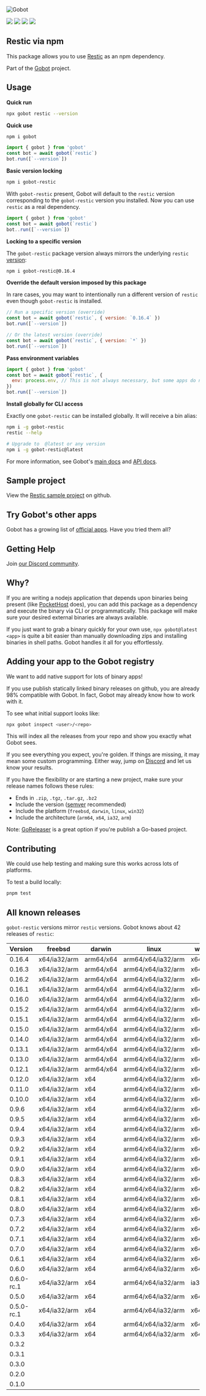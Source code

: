 ![Gobot](https://raw.githubusercontent.com/benallfree/gobot/v1.0.0-alpha.34/assets/gobot-banner-300x.png)

![](https://img.shields.io/npm/v/gobot-restic) ![](https://img.shields.io/npm/dt/gobot-restic) ![](https://img.shields.io/github/commit-activity/t/benallfree/gobot) ![](https://img.shields.io/github/stars/benallfree/gobot)

## Restic via npm

This package allows you to use [Restic](https://restic.net/) as an npm dependency.

Part of the [Gobot](https://www.npmjs.com/package/gobot) project.

## Usage

**Quick run**

```bash
npx gobot restic --version
```

**Quick use**

```bash
npm i gobot
```

```js
import { gobot } from 'gobot'
const bot = await gobot(`restic`)
bot.run([`--version`])
```

**Basic version locking**

```bash
npm i gobot-restic
```

With `gobot-restic` present, Gobot will default to the `restic` version corresponding to the `gobot-restic` version you installed. Now you can use `restic` as a real dependency.

```js
import { gobot } from 'gobot'
const bot = await gobot(`restic`)
bot..run([`--version`])
```

**Locking to a specific version**

The `gobot-restic` package version always mirrors the underlying `restic` [version](#known-versions):

```bash
npm i gobot-restic@0.16.4
```

**Override the default version imposed by this package**

In rare cases, you may want to intentionally run a different version of `restic` even though `gobot-restic` is installed.

```js
// Run a specific version (override)
const bot = await gobot(`restic`, { version: `0.16.4` })
bot.run([`--version`])

// Or the latest version (override)
const bot = await gobot(`restic`, { version: `*` })
bot.run([`--version`])
```

**Pass environment variables**

```js
import { gobot } from 'gobot'
const bot = await gobot(`restic`, {
  env: process.env, // This is not always necessary, but some apps do need it
})
bot.run([`--version`])
```

**Install globally for CLI access**

Exactly one `gobot-restic` can be installed globally. It will receive a bin alias:

```bash
npm i -g gobot-restic
restic --help

# Upgrade to  @latest or any version
npm i -g gobot-restic@latest
```

For more information, see Gobot's [main docs](https://www.npmjs.com/package/gobot) and [API docs](https://github.com/benallfree/gobot/blob/v1.0.0-alpha.34/docs/readme.md).

## Sample project

View the [Restic sample project](https://github.com/benallfree/gobot/tree/v1.0.0-alpha.34/src/apps/restic/sample-project) on github.

## Try Gobot's other apps

Gobot has a growing list of [official apps](https://www.npmjs.com/package/gobot#official-gobot-apps). Have you tried them all?

## Getting Help

Join [our Discord community](https://discord.gg/977kMmFnXc).

## Why?

If you are writing a nodejs application that depends upon binaries being present (like [PocketHost](https://github.com/pockethost/pockethost) does), you can add this package as a dependency and execute the binary via CLI or programmatically. This package will make sure your desired external binaries are always available.

If you just want to grab a binary quickly for your own use, `npx gobot@latest <app>` is quite a bit easier than manually downloading zips and installing binaries in shell paths. Gobot handles it all for you effortlessly.

## Adding your app to the Gobot registry

We want to add native support for lots of binary apps!

If you use publish statically linked binary releases on github, you are already 98% compatible with Gobot. In fact, Gobot may already know how to work with it.

To see what initial support looks like:

```bash
npx gobot inspect <user>/<repo>
```

This will index all the releases from your repo and show you exactly what Gobot sees.

If you see everything you expect, you're golden. If things are missing, it may mean some custom programming. Either way, jump on [Discord](https://discord.gg/977kMmFnXc) and let us know your results.

If you have the flexibility or are starting a new project, make sure your release names follows these rules:

- Ends in `.zip`, `.tgz`, `.tar.gz`, `.bz2`
- Include the version ([semver](https://semver.org) recommended)
- Include the platform (`freebsd`, `darwin`, `linux`, `win32`)
- Include the architecture (`arm64`, `x64`, `ia32`, `arm`)

Note: [GoReleaser](https://goreleaser.com/) is a great option if you're publish a Go-based project.

## Contributing

We could use help testing and making sure this works across lots of platforms.

To test a build locally:

```bash
pnpm test
```

## All known releases

`gobot-restic` versions mirror `restic` versions. Gobot knows about 42 releases of `restic`:

| Version    | freebsd      | darwin    | linux              | win32    |
| ---------- | ------------ | --------- | ------------------ | -------- |
| 0.16.4     | x64/ia32/arm | arm64/x64 | arm64/x64/ia32/arm | x64/ia32 |
| 0.16.3     | x64/ia32/arm | arm64/x64 | arm64/x64/ia32/arm | x64/ia32 |
| 0.16.2     | x64/ia32/arm | arm64/x64 | arm64/x64/ia32/arm | x64/ia32 |
| 0.16.1     | x64/ia32/arm | arm64/x64 | arm64/x64/ia32/arm | x64/ia32 |
| 0.16.0     | x64/ia32/arm | arm64/x64 | arm64/x64/ia32/arm | x64/ia32 |
| 0.15.2     | x64/ia32/arm | arm64/x64 | arm64/x64/ia32/arm | x64/ia32 |
| 0.15.1     | x64/ia32/arm | arm64/x64 | arm64/x64/ia32/arm | x64/ia32 |
| 0.15.0     | x64/ia32/arm | arm64/x64 | arm64/x64/ia32/arm | x64/ia32 |
| 0.14.0     | x64/ia32/arm | arm64/x64 | arm64/x64/ia32/arm | x64/ia32 |
| 0.13.1     | x64/ia32/arm | arm64/x64 | arm64/x64/ia32/arm | x64/ia32 |
| 0.13.0     | x64/ia32/arm | arm64/x64 | arm64/x64/ia32/arm | x64/ia32 |
| 0.12.1     | x64/ia32/arm | arm64/x64 | arm64/x64/ia32/arm | x64/ia32 |
| 0.12.0     | x64/ia32/arm | x64       | arm64/x64/ia32/arm | x64/ia32 |
| 0.11.0     | x64/ia32/arm | x64       | arm64/x64/ia32/arm | x64/ia32 |
| 0.10.0     | x64/ia32/arm | x64       | arm64/x64/ia32/arm | x64/ia32 |
| 0.9.6      | x64/ia32/arm | x64       | arm64/x64/ia32/arm | x64/ia32 |
| 0.9.5      | x64/ia32/arm | x64       | arm64/x64/ia32/arm | x64/ia32 |
| 0.9.4      | x64/ia32/arm | x64       | arm64/x64/ia32/arm | x64/ia32 |
| 0.9.3      | x64/ia32/arm | x64       | arm64/x64/ia32/arm | x64/ia32 |
| 0.9.2      | x64/ia32/arm | x64       | arm64/x64/ia32/arm | x64/ia32 |
| 0.9.1      | x64/ia32/arm | x64       | arm64/x64/ia32/arm | x64/ia32 |
| 0.9.0      | x64/ia32/arm | x64       | arm64/x64/ia32/arm | x64/ia32 |
| 0.8.3      | x64/ia32/arm | x64       | arm64/x64/ia32/arm | x64/ia32 |
| 0.8.2      | x64/ia32/arm | x64       | arm64/x64/ia32/arm | x64/ia32 |
| 0.8.1      | x64/ia32/arm | x64       | arm64/x64/ia32/arm | x64/ia32 |
| 0.8.0      | x64/ia32/arm | x64       | arm64/x64/ia32/arm | x64/ia32 |
| 0.7.3      | x64/ia32/arm | x64       | arm64/x64/ia32/arm | x64/ia32 |
| 0.7.2      | x64/ia32/arm | x64       | arm64/x64/ia32/arm | x64/ia32 |
| 0.7.1      | x64/ia32/arm | x64       | arm64/x64/ia32/arm | x64/ia32 |
| 0.7.0      | x64/ia32/arm | x64       | arm64/x64/ia32/arm | x64/ia32 |
| 0.6.1      | x64/ia32/arm | x64       | arm64/x64/ia32/arm | x64/ia32 |
| 0.6.0      | x64/ia32/arm | x64       | arm64/x64/ia32/arm | x64/ia32 |
| 0.6.0-rc.1 | x64/ia32/arm | x64       | arm64/x64/ia32/arm | ia32     |
| 0.5.0      | x64/ia32/arm | x64       | arm64/x64/ia32/arm | x64/ia32 |
| 0.5.0-rc.1 | x64/ia32/arm | x64       | arm64/x64/ia32/arm | x64/ia32 |
| 0.4.0      | x64/ia32/arm | x64       | arm64/x64/ia32/arm | x64/ia32 |
| 0.3.3      | x64/ia32/arm | x64       | arm64/x64/ia32/arm | x64/ia32 |
| 0.3.2      |              |           |                    |          |
| 0.3.1      |              |           |                    |          |
| 0.3.0      |              |           |                    |          |
| 0.2.0      |              |           |                    |          |
| 0.1.0      |              |           |                    |          |
